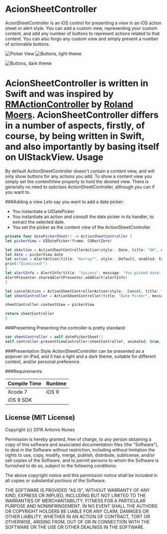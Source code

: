 AcionSheetController
====

AcionSheetController is an iOS control for presenting a view in an iOS action sheet or alert style. You can add a custom view, representing your custom content, and add any number of buttons to represent actions related to that content. You can also forgo any custom view and simply present a number of actionable buttons.

![Picker View](https://sintraworks.github.io/ActionSheetController/Images/ActionSheetContollerSample1.png)
![Buttons, light theme](https://sintraworks.github.io/ActionSheetController/Images/ActionSheetContollerSample2.png)

![Buttons, dark theme](https://sintraworks.github.io/ActionSheetController/Images/ActionSheetContollerSample3.png)

AcionSheetController is written in **Swift** and was inspired by [RMActionController](https://github.com/CooperRS/RMActionController) by [Roland Moers](https://github.com/CooperRS). AcionSheetController differs in a number of aspects, firstly, of course, by being written in Swift, and also importantly by basing itself on **UIStackView**.
Usage
====
By default ActionSheetController doesn't contain a content view, and will only show buttons for any actions you add. To show a content view you simply set the contentView property to hold the desired view. There is generally no need to subclass ActionSheetController, although you can if you want to.

###Adding a view
Lets say you want to add a date picker:
- You instantiate a UIDatePicker
- You instantiate an action and consult the date picker in its handler, to extract the selected date.
- You set the picker as the content view of the ActionSheetController

```swift
private func datePickerSheet() -> ActionSheetController {
let pickerView = UIDatePicker(frame: CGRectZero)

let okAction = ActionSheetControllerAction(style: .Done, title: "OK", dismissesActionController: true) { controller in
let date = pickerView.date
let action = AlertAction(title: "Hurray!", style: .Default, enabled: true, isPreferredAction: true) {
print("Dismissed!")
}
let alertInfo = AlertInfo(title: "Success", message: "You picked date: \(date.description)", actions: [action])
AlertPresenter.sharedAlertPresenter.addAlert(alertInfo)
}

let cancelAction = ActionSheetControllerAction(style: .Cancel, title: "Cancel", dismissesActionController: true, handler: nil)
let sheetController = ActionSheetController(title: "Date Picker", message: "Pick a date for your enjoyment…", cancelAction: cancelAction, okAction: okAction)

sheetController.contentView = pickerView

return sheetController
}
```
###Presenting
Presenting the controller is pretty standard:

```swift
var sheetController = self.datePickerSheet()
self.controller.presentViewController(sheetController, animated: true, completion: nil)
```

###Presentation Style
ActionSheetController can be presented as a popover on iPad, and it has a light and a dark theme, suitable for different context, and/or personal preference.

###Requirements

| Compile Time  | Runtime       |
| :------------ | :------------ |
| Xcode 7       | iOS 9         |
| iOS 9 SDK     |               

## License (MIT License)
Copyright (c) 2016 Antonio Nunes

Permission is hereby granted, free of charge, to any person obtaining a copy
of this software and associated documentation files (the "Software"), to deal
in the Software without restriction, including without limitation the rights
to use, copy, modify, merge, publish, distribute, sublicense, and/or sell
copies of the Software, and to permit persons to whom the Software is
furnished to do so, subject to the following conditions:

The above copyright notice and this permission notice shall be included in
all copies or substantial portions of the Software.

THE SOFTWARE IS PROVIDED "AS IS", WITHOUT WARRANTY OF ANY KIND, EXPRESS OR
IMPLIED, INCLUDING BUT NOT LIMITED TO THE WARRANTIES OF MERCHANTABILITY,
FITNESS FOR A PARTICULAR PURPOSE AND NONINFRINGEMENT. IN NO EVENT SHALL THE
AUTHORS OR COPYRIGHT HOLDERS BE LIABLE FOR ANY CLAIM, DAMAGES OR OTHER
LIABILITY, WHETHER IN AN ACTION OF CONTRACT, TORT OR OTHERWISE, ARISING FROM,
OUT OF OR IN CONNECTION WITH THE SOFTWARE OR THE USE OR OTHER DEALINGS IN
THE SOFTWARE.